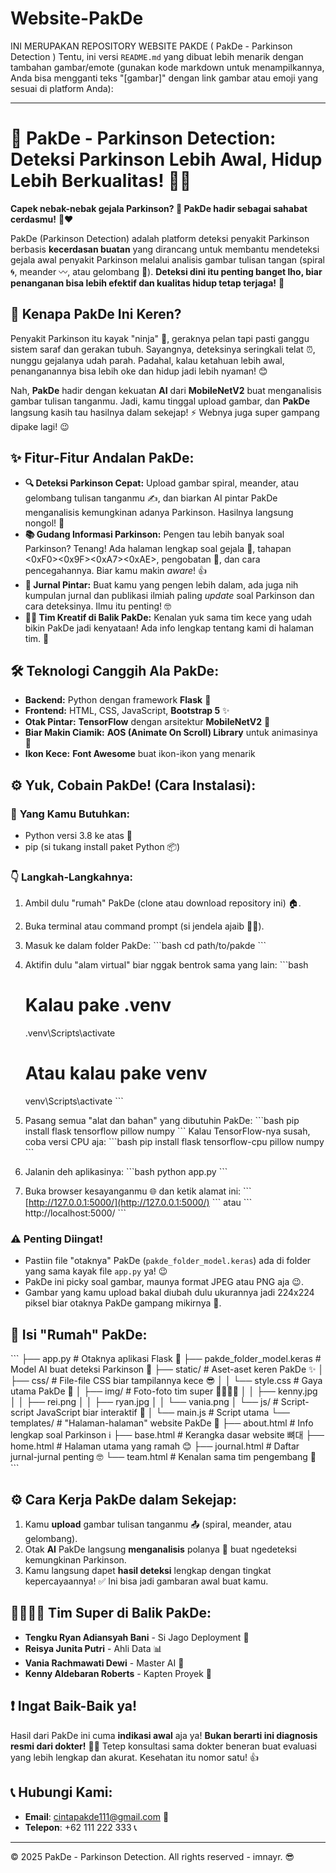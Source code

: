 # Website-PakDe
INI MERUPAKAN REPOSITORY WEBSITE PAKDE ( PakDe - Parkinson Detection )
Tentu, ini versi `README.md` yang dibuat lebih menarik dengan tambahan gambar/emote (gunakan kode markdown untuk menampilkannya, Anda bisa mengganti teks "[gambar]" dengan link gambar atau emoji yang sesuai di platform Anda):

-----

# 👋 **PakDe - Parkinson Detection: Deteksi Parkinson Lebih Awal, Hidup Lebih Berkualitas\!** 🧠✨


**Capek nebak-nebak gejala Parkinson? 🤔 PakDe hadir sebagai sahabat cerdasmu\!** 🤖❤️

PakDe (Parkinson Detection) adalah platform deteksi penyakit Parkinson berbasis **kecerdasan buatan** yang dirancang untuk membantu mendeteksi gejala awal penyakit Parkinson melalui analisis gambar tulisan tangan (spiral 🌀, meander 〰️, atau gelombang 🌊). **Deteksi dini itu penting banget lho, biar penanganan bisa lebih efektif dan kualitas hidup tetap terjaga\!** 💪

## 🚀 **Kenapa PakDe Ini Keren?**

Penyakit Parkinson itu kayak "ninja" 🥷, geraknya pelan tapi pasti ganggu sistem saraf dan gerakan tubuh. Sayangnya, deteksinya seringkali telat ⏰, nunggu gejalanya udah parah. Padahal, kalau ketahuan lebih awal, penanganannya bisa lebih oke dan hidup jadi lebih nyaman\! 😊

Nah, **PakDe** hadir dengan kekuatan **AI** dari **MobileNetV2** buat menganalisis gambar tulisan tanganmu. Jadi, kamu tinggal upload gambar, dan **PakDe** langsung kasih tau hasilnya dalam sekejap\! ⚡️ Webnya juga super gampang dipake lagi\! 😉

## ✨ **Fitur-Fitur Andalan PakDe:**

  - **🔍 Deteksi Parkinson Cepat:** Upload gambar spiral, meander, atau gelombang tulisan tanganmu ✍️, dan biarkan AI pintar PakDe menganalisis kemungkinan adanya Parkinson. Hasilnya langsung nongol\! 🤩
  - **📚 Gudang Informasi Parkinson:** Pengen tau lebih banyak soal Parkinson? Tenang\! Ada halaman lengkap soal gejala 🤕, tahapan \<0xF0\>\<0x9F\>\<0xA7\>\<0xAE\>, pengobatan 💊, dan cara pencegahannya. Biar kamu makin *aware*\! 👍
  - **📰 Jurnal Pintar:** Buat kamu yang pengen lebih dalam, ada juga nih kumpulan jurnal dan publikasi ilmiah paling *update* soal Parkinson dan cara deteksinya. Ilmu itu penting\! 🤓
  - **🧑‍💻 Tim Kreatif di Balik PakDe:** Kenalan yuk sama tim kece yang udah bikin PakDe jadi kenyataan\! Ada info lengkap tentang kami di halaman tim. 👋

## 🛠️ **Teknologi Canggih Ala PakDe:**

  - **Backend:** Python dengan framework **Flask** 🐍
  - **Frontend:** HTML, CSS, JavaScript, **Bootstrap 5** ✨
  - **Otak Pintar:** **TensorFlow** dengan arsitektur **MobileNetV2** 🧠
  - **Biar Makin Ciamik:** **AOS (Animate On Scroll) Library** untuk animasinya 💫
  - **Ikon Kece:** **Font Awesome** buat ikon-ikon yang menarik

## ⚙️ **Yuk, Cobain PakDe\! (Cara Instalasi):**

### 🎯 **Yang Kamu Butuhkan:**

  - Python versi 3.8 ke atas 🐍
  - pip (si tukang install paket Python 📦)

### 👇 **Langkah-Langkahnya:**

1.  Ambil dulu "rumah" PakDe (clone atau download repository ini) 🏠.

2.  Buka terminal atau command prompt (si jendela ajaib 🧙‍♂️).

3.  Masuk ke dalam folder PakDe:
    \`\`\`bash
    cd path/to/pakde
    \`\`\`

4.  Aktifin dulu "alam virtual" biar nggak bentrok sama yang lain:
    \`\`\`bash

    # Kalau pake .venv

    .venv\\Scripts\\activate

    # Atau kalau pake venv

    venv\\Scripts\\activate
    \`\`\`

5.  Pasang semua "alat dan bahan" yang dibutuhin PakDe:
    \`\`\`bash
    pip install flask tensorflow pillow numpy
    \`\`\`
    Kalau TensorFlow-nya susah, coba versi CPU aja:
    \`\`\`bash
    pip install flask tensorflow-cpu pillow numpy
    \`\`\`

6.  Jalanin deh aplikasinya:
    \`\`\`bash
    python app.py
    \`\`\`

7.  Buka browser kesayanganmu 🌐 dan ketik alamat ini:
    \`\`\`
    [http://127.0.0.1:5000/](http://127.0.0.1:5000/)
    \`\`\`
    atau
    \`\`\`
    http://localhost:5000/
    \`\`\`

### ⚠️ **Penting Diingat\!**

  - Pastiin file "otaknya" PakDe (`pakde_folder_model.keras`) ada di folder yang sama kayak file `app.py` ya\! 😉
  - PakDe ini picky soal gambar, maunya format JPEG atau PNG aja 😉.
  - Gambar yang kamu upload bakal diubah dulu ukurannya jadi 224x224 piksel biar otaknya PakDe gampang mikirnya 📐.

## 📂 **Isi "Rumah" PakDe:**

\`\`\`
├── app.py                      \# Otaknya aplikasi Flask 🧠
├── pakde\_folder\_model.keras    \# Model AI buat deteksi Parkinson 🤖
├── static/                     \# Aset-aset keren PakDe ✨
│   ├── css/                    \# File-file CSS biar tampilannya kece 😎
│   │   └── style.css           \# Gaya utama PakDe 💅
│   ├── img/                    \# Foto-foto tim super 🦸‍♂️🦸‍♀️
│   │   ├── kenny.jpg
│   │   ├── rei.png
│   │   ├── ryan.jpg
│   │   └── vania.png
│   └── js/                     \# Script-script JavaScript biar interaktif 🚀
│       └── main.js             \# Script utama
└── templates/                  \# "Halaman-halaman" website PakDe 📄
├── about.html              \# Info lengkap soal Parkinson ℹ️
├── base.html               \# Kerangka dasar website 뼈대
├── home.html               \# Halaman utama yang ramah 😊
├── journal.html            \# Daftar jurnal-jurnal penting 🤓
└── team.html               \# Kenalan sama tim pengembang 👋
\`\`\`

## ⚙️ **Cara Kerja PakDe dalam Sekejap:**

1.  Kamu **upload** gambar tulisan tanganmu 📤 (spiral, meander, atau gelombang).
2.  Otak **AI** PakDe langsung **menganalisis** polanya 👀 buat ngedeteksi kemungkinan Parkinson.
3.  Kamu langsung dapet **hasil deteksi** lengkap dengan tingkat kepercayaannya\! ✅ Ini bisa jadi gambaran awal buat kamu.

## 🦸‍♂️🦸‍♀️ **Tim Super di Balik PakDe:**

  - **Tengku Ryan Adiansyah Bani** - Si Jago Deployment 🚀
  - **Reisya Junita Putri** - Ahli Data 📊
  - **Vania Rachmawati Dewi** - Master AI 🧠
  - **Kenny Aldebaran Roberts** - Kapten Proyek 👨‍

## ❗ **Ingat Baik-Baik ya\!**

Hasil dari PakDe ini cuma **indikasi awal** aja ya\! **Bukan berarti ini diagnosis resmi dari dokter\!** 🧑‍⚕️ Tetep konsultasi sama dokter beneran buat evaluasi yang lebih lengkap dan akurat. Kesehatan itu nomor satu\! 👍

## 📞 **Hubungi Kami:**

  - **Email**: cintapakde111@gmail.com 📧
  - **Telepon**: +62 111 222 333 📞

-----

© 2025 PakDe - Parkinson Detection. All rights reserved - imnayr. 😎
